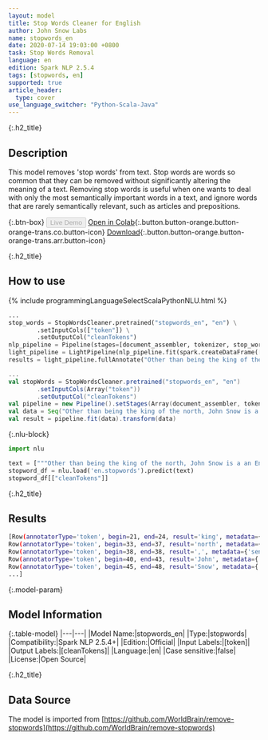 ```yaml
---
layout: model
title: Stop Words Cleaner for English
author: John Snow Labs
name: stopwords_en
date: 2020-07-14 19:03:00 +0800
task: Stop Words Removal
language: en
edition: Spark NLP 2.5.4
tags: [stopwords, en]
supported: true
article_header:
  type: cover
use_language_switcher: "Python-Scala-Java"
---
```


{:.h2_title}
## Description
This model removes 'stop words' from text. Stop words are words so common that they can be removed without significantly altering the meaning of a text. Removing stop words is useful when one wants to deal with only the most semantically important words in a text, and ignore words that are rarely semantically relevant, such as articles and prepositions.

{:.btn-box}
<button class="button button-orange" disabled>Live Demo</button>
[Open in Colab](https://colab.research.google.com/github/JohnSnowLabs/spark-nlp-workshop/blob/b2eb08610dd49d5b15077cc499a94b4ec1e8b861/jupyter/annotation/english/stop-words/StopWordsCleaner.ipynb){:.button.button-orange.button-orange-trans.co.button-icon}
[Download](https://s3.amazonaws.com/auxdata.johnsnowlabs.com/public/models/stopwords_en_en_2.5.4_2.4_1594742439135.zip){:.button.button-orange.button-orange-trans.arr.button-icon}

{:.h2_title}
## How to use

<div class="tabs-box" markdown="1">

{% include programmingLanguageSelectScalaPythonNLU.html %}

```python
...
stop_words = StopWordsCleaner.pretrained("stopwords_en", "en") \
        .setInputCols(["token"]) \
        .setOutputCol("cleanTokens")
nlp_pipeline = Pipeline(stages=[document_assembler, tokenizer, stop_words])
light_pipeline = LightPipeline(nlp_pipeline.fit(spark.createDataFrame([['']]).toDF("text")))
results = light_pipeline.fullAnnotate("Other than being the king of the north, John Snow is a an English physician and a leader in the development of anaesthesia and medical hygiene.")
```

```scala
...
val stopWords = StopWordsCleaner.pretrained("stopwords_en", "en")
        .setInputCols(Array("token"))
        .setOutputCol("cleanTokens")
val pipeline = new Pipeline().setStages(Array(document_assembler, tokenizer, stopWords))
val data = Seq("Other than being the king of the north, John Snow is a an English physician and a leader in the development of anaesthesia and medical hygiene.").toDF("text")
val result = pipeline.fit(data).transform(data)
```

{:.nlu-block}
```python
import nlu

text = ["""Other than being the king of the north, John Snow is a an English physician and a leader in the development of anaesthesia and medical hygiene."""]
stopword_df = nlu.load('en.stopwords').predict(text)
stopword_df[["cleanTokens"]]
```

</div>

{:.h2_title}
## Results

```bash
[Row(annotatorType='token', begin=21, end=24, result='king', metadata={'sentence': '0'}),
Row(annotatorType='token', begin=33, end=37, result='north', metadata={'sentence': '0'}),
Row(annotatorType='token', begin=38, end=38, result=',', metadata={'sentence': '0'}),
Row(annotatorType='token', begin=40, end=43, result='John', metadata={'sentence': '0'}),
Row(annotatorType='token', begin=45, end=48, result='Snow', metadata={'sentence': '0'}),
...]
```

{:.model-param}
## Model Information

{:.table-model}
|---|---|
|Model Name:|stopwords_en|
|Type:|stopwords|
|Compatibility:|Spark NLP 2.5.4+|
|Edition:|Official|
|Input Labels:|[token]|
|Output Labels:|[cleanTokens]|
|Language:|en|
|Case sensitive:|false|
|License:|Open Source|

{:.h2_title}
## Data Source
The model is imported from [https://github.com/WorldBrain/remove-stopwords](https://github.com/WorldBrain/remove-stopwords)